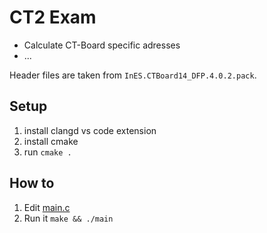# CT2 Exam

- Calculate CT-Board specific adresses
- ...

Header files are taken from `InES.CTBoard14_DFP.4.0.2.pack`.

## Setup

1. install clangd vs code extension
1. install cmake
1. run `cmake .`

## How to

1. Edit [main.c](main.c)
1. Run it `make && ./main`

